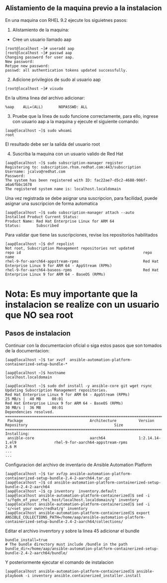 ## Alistamiento de la maquina previo a la instalacion
En una maquina con RHEL 9.2 ejecute los siguietnes pasos:

1. Alistamiento de la maquina:
  - Cree un usuario llamado aap

```  
[root@localhost ~]# useradd aap
[root@localhost ~]# passwd aap
Changing password for user aap.
New password:
Retype new password:
passwd: all authentication tokens updated successfully.
```
2. Adicione privilegios de sudo al usuario aap
```
[root@localhost ~]# visudo
```

En la ultima linea del archivo adicionar:
```
%aap    ALL=(ALL)       NOPASSWD: ALL
```

3. Pruebe que la linea de sudo funcione correctamente, para ello, ingrese con usuario aap a la maquina y ejecute el siguiente comando:
```
[aap@localhost ~]$ sudo whoami
root
```
El resultado debe ser la salida del usuario root

4. Suscriba la maquina con un usuario valido de Red Hat
```
[aap@localhost ~]$ sudo subscription-manager register
Registering to: subscription.rhsm.redhat.com:443/subscription
Username: jcalvo@redhat.com
Password:
The system has been registered with ID: fac22ae7-d5c2-4688-906f-a6a6fbbc1678
The registered system name is: localhost.localdomain
```
Una vez registrada se debe asignar una suscripcion, para facilidad, puede asignar una suscripcion de forma automatica
```
[aap@localhost ~]$ sudo subscription-manager attach --auto
Installed Product Current Status:
Product Name: Red Hat Enterprise Linux for ARM 64
Status:       Subscribed
```

Para validar que tiene las suscripciones, revise los repositorios habilitados
```
[aap@localhost ~]$ dnf repolist
Not root, Subscription Management repositories not updated
repo id                                                       repo name
rhel-9-for-aarch64-appstream-rpms                             Red Hat Enterprise Linux 9 for ARM 64 - AppStream (RPMs)
rhel-9-for-aarch64-baseos-rpms                                Red Hat Enterprise Linux 9 for ARM 64 - BaseOS (RPMs)
```
# Nota: Es muy importante que la instalacion se realize con un usuario que NO sea root

## Pasos de instalacion 
Continuar con la documentacion oficial o siga estos pasos que son tomados de la documentacion:

```
[aap@localhost ~]$ tar xvzf  ansible-automation-platform-containerized-setup-bundle-*

[aap@localhost ~]$ hostname
localhost.localdomain

[aap@localhost ~]$ sudo dnf install -y ansible-core git wget rsync
Updating Subscription Management repositories.
Red Hat Enterprise Linux 9 for ARM 64 - AppStream (RPMs)                                                           25 MB/s |  40 MB     00:01
Red Hat Enterprise Linux 9 for ARM 64 - BaseOS (RPMs)                                                              30 MB/s |  36 MB     00:01
Dependencies resolved.
==================================================================================================================================================
 Package                              Architecture          Version                         Repository                                       Size
==================================================================================================================================================
Installing:
 ansible-core                         aarch64               1:2.14.14-1.el9                 rhel-9-for-aarch64-appstream-rpms               2.6 M
...
...
```

Configuracion del archivo de inventario de Ansible Automation Platform

```
[aap@localhost ~]$ tar xvfzp ansible-automation-platform-containerized-setup-bundle-2.4-2-aarch64.tar.gz
[aap@localhost ~]$ cd ansible-automation-platform-containerized-setup-bundle-2.4-2-aarch64
[aap@localhost ~]$ cp inventory  inventory.default
[aap@localhost ansible-automation-platform-containerized]$ sed -i 's/fqdn_of_your_rhel_host/localhost.localdomain/g' inventory
[aap@localhost ansible-automation-platform-containerized]$ sed -i 's/<set your own>/redhat/g' inventory
[aap@localhost ansible-automation-platform-containerized]$ export ANSIBLE_COLLECTIONS_PATH=/home/aap/ansible-automation-platform-containerized-setup-bundle-2.4-2-aarch64/collections/

```
Editar el archivo invenrtory y sobre la linea 45 adicionar el bundle

```
bundle_install=true
# The bundle directory must include /bundle in the path
bundle_dir=/home/aap/ansible-automation-platform-containerized-setup-bundle-2.4-2-aarch64/bundle/
```

Y posteriormente ejecutar el comando de instalacion

```
[aap@localhost ansible-automation-platform-containerized]$ ansible-playbook -i inventory ansible.containerized_installer.install
```
